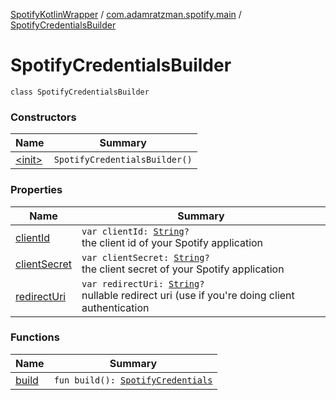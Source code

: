 [SpotifyKotlinWrapper](../../index.md) / [com.adamratzman.spotify.main](../index.md) / [SpotifyCredentialsBuilder](./index.md)

# SpotifyCredentialsBuilder

`class SpotifyCredentialsBuilder`

### Constructors

| Name | Summary |
|---|---|
| [&lt;init&gt;](-init-.md) | `SpotifyCredentialsBuilder()` |

### Properties

| Name | Summary |
|---|---|
| [clientId](client-id.md) | `var clientId: `[`String`](https://kotlinlang.org/api/latest/jvm/stdlib/kotlin/-string/index.html)`?`<br>the client id of your Spotify application |
| [clientSecret](client-secret.md) | `var clientSecret: `[`String`](https://kotlinlang.org/api/latest/jvm/stdlib/kotlin/-string/index.html)`?`<br>the client secret of your Spotify application |
| [redirectUri](redirect-uri.md) | `var redirectUri: `[`String`](https://kotlinlang.org/api/latest/jvm/stdlib/kotlin/-string/index.html)`?`<br>nullable redirect uri (use if you're doing client authentication |

### Functions

| Name | Summary |
|---|---|
| [build](build.md) | `fun build(): `[`SpotifyCredentials`](../-spotify-credentials/index.md) |
